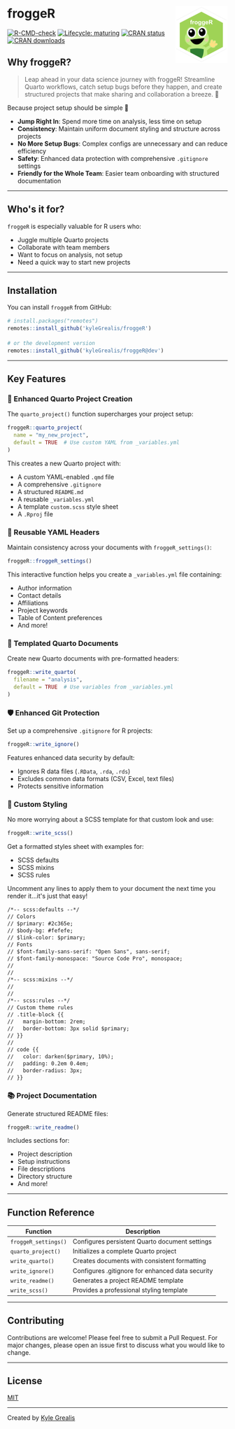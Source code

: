 # froggeR <img src="man/figures/logo.png" align="right" height="130"  alt="" />

[![R-CMD-check](https://img.shields.io/badge/R--CMD--check-passing-brightgreen)](https://github.com/kyleGrealis/froggeR)
[![Lifecycle: maturing](https://img.shields.io/badge/lifecycle-maturing-blue.svg)](https://lifecycle.r-lib.org/articles/stages.html#maturing)
[![CRAN status](https://www.r-pkg.org/badges/version/froggeR)](https://CRAN.R-project.org/package=froggeR)
[![CRAN downloads](https://cranlogs.r-pkg.org/badges/grand-total/froggeR)](https://cran.r-project.org/package=froggeR)

## Why froggeR?

> Leap ahead in your data science journey with froggeR! Streamline Quarto workflows, catch setup bugs before they happen, and create structured projects that make sharing and collaboration a breeze. 🐸

Because project setup should be simple 🐸

* **Jump Right In**: Spend more time on analysis, less time on setup
* **Consistency**: Maintain uniform document styling and structure across projects
* **No More Setup Bugs**: Complex configs are unnecessary and can reduce efficiency
* **Safety**: Enhanced data protection with comprehensive `.gitignore` settings
* **Friendly for the Whole Team**: Easier team onboarding with structured documentation

----

## Who's it for?

`froggeR` is especially valuable for R users who:

* Juggle multiple Quarto projects
* Collaborate with team members
* Want to focus on analysis, not setup
* Need a quick way to start new projects

----

## Installation

You can install `froggeR` from GitHub:

```r
# install.packages("remotes")
remotes::install_github('kyleGrealis/froggeR')

# or the development version
remotes::install_github('kyleGrealis/froggeR@dev')
```

----

## Key Features

### 🎯 Enhanced Quarto Project Creation

The `quarto_project()` function supercharges your project setup:

```r
froggeR::quarto_project(
  name = "my_new_project",
  default = TRUE  # Use custom YAML from _variables.yml
)
```

This creates a new Quarto project with:

* A custom YAML-enabled `.qmd` file
* A comprehensive `.gitignore`
* A structured `README.md`
* A reusable `_variables.yml`
* A template `custom.scss` style sheet
* A `.Rproj` file

### 🔄 Reusable YAML Headers

Maintain consistency across your documents with `froggeR_settings()`:

```r
froggeR::froggeR_settings()
```

This interactive function helps you create a `_variables.yml` file containing:

* Author information
* Contact details
* Affiliations
* Project keywords
* Table of Content preferences
* And more!

### 📝 Templated Quarto Documents

Create new Quarto documents with pre-formatted headers:

```r
froggeR::write_quarto(
  filename = "analysis",
  default = TRUE  # Use variables from _variables.yml
)
```

### 🛡️ Enhanced Git Protection

Set up a comprehensive `.gitignore` for R projects:

```r
froggeR::write_ignore()
```

Features enhanced data security by default:

* Ignores R data files (`.RData`, `.rda`, `.rds`)
* Excludes common data formats (CSV, Excel, text files)
* Protects sensitive information

### 🌟 Custom Styling

No more worrying about a SCSS template for that custom look and use:

```r
froggeR::write_scss()
```

Get a formatted styles sheet with examples for:

* SCSS defaults
* SCSS mixins
* SCSS rules

Uncomment any lines to apply them to your document the next time you render it...it's just that easy!

```
/*-- scss:defaults --*/
// Colors
// $primary: #2c365e;  
// $body-bg: #fefefe;
// $link-color: $primary;
// Fonts
// $font-family-sans-serif: "Open Sans", sans-serif;
// $font-family-monospace: "Source Code Pro", monospace;
//
//
/*-- scss:mixins --*/
//
//
/*-- scss:rules --*/
// Custom theme rules
// .title-block {{
//   margin-bottom: 2rem;
//   border-bottom: 3px solid $primary;
// }}
//
// code {{
//   color: darken($primary, 10%);
//   padding: 0.2em 0.4em;
//   border-radius: 3px;
// }}
```

### 📚 Project Documentation

Generate structured README files:

```r
froggeR::write_readme()
```

Includes sections for:

* Project description
* Setup instructions
* File descriptions
* Directory structure
* And more!

----

## Function Reference

| Function | Description |
|----------|-------------|
| `froggeR_settings()` | Configures persistent Quarto document settings |
| `quarto_project()` | Initializes a complete Quarto project  |
| `write_quarto()` | Creates documents with consistent formatting |
| `write_ignore()` | Configures .gitignore for enhanced data security |
| `write_readme()` | Generates a project README template |
| `write_scss()` | Provides a professional styling template |

----

## Contributing

Contributions are welcome! Please feel free to submit a Pull Request. For major changes, please open an issue first to discuss what you would like to change.

----

## License

[MIT](https://choosealicense.com/licenses/mit/)

---

Created by [Kyle Grealis](https://github.com/kyleGrealis)
